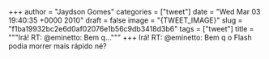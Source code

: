 
+++
author = "Jaydson Gomes"
categories = ["tweet"]
date = "Wed Mar 03 19:40:35 +0000 2010"
draft = false
image = "{TWEET_IMAGE}"
slug = "f1ba19932bc2e6d0af02076e1b56c9db3418d3b6"
tags = ["tweet"]
title = """Irá! RT: @eminetto: Bem q..."""
+++
Irá! RT: @eminetto: Bem q o Flash podia morrer mais rápido né?
